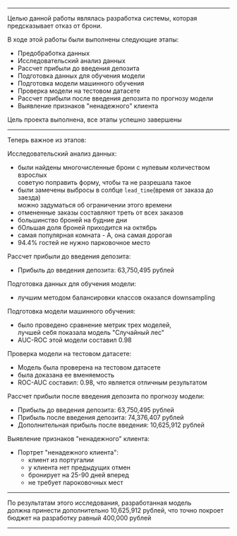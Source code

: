 
---


Целью данной работы являлась разработка системы, которая предсказывает отказ от брони.

В ходе этой работы были выполнены следующие этапы:
- Предобработка данных
- Исследовательский анализ данных
- Рассчет прибыли до введения депозита
- Подготовка данных для обучения модели
- Подготовка модели машинного обучения
- Проверка модели на тестовом датасете
- Рассчет прибыли после введения депозита по прогнозу модели
- Выявление признаков "ненадежного" клиента

Цель проекта выполнена, все этапы успешно завершены  

---

Теперь важное из этапов:  

Исследовательский анализ данных:
- были найдены многочисленные брони с нулевым количеством взрослых  
советую поправить форму, чтобы та не разрешала такое
- были замечены выбросы в солбце `lead_time`(время от заказа до заезда)  
можно задуматься об ограничении этого времени
- отмененные заказы составляют треть от всех заказов
- большинство броней на будние дни
- бОльшая доля броней приходится на октябрь
- самая популярная комната - А, она самая дорогая
- 94.4% гостей не нужно парковочное место

Рассчет прибыли до введения депозита:
- Прибыль до введения депозита: 63,750,495 рублей

Подготовка данных для обучения модели:
- лучшим методом балансировки классов оказался downsampling

Подготовка модели машинного обучения:
- было проведено сравнение метрик трех моделей,  
лучшей себя показала модель "Случайный лес"
- AUC-ROC этой модели составил 0.98

Проверка модели на тестовом датасете:
- Модель была проверена на тестовом датасете
- была доказана ее вменяемость
- ROC-AUC составил: 0.98, что является отличным результатом

Рассчет прибыли после введения депозита по прогнозу модели:
- Прибыль до введения депозита: 63,750,495 рублей
- Прибыль после введения депозита: 74,376,407 рублей
- Дополнительная прибыль после введения: 10,625,912 рублей

Выявление признаков "ненадежного" клиента:  
- Портрет "ненадежного клиента":  
   - клиент из португалии
   - у клиента нет предыдущих отмен
   - бронирует на 25-90 дней вперед
   - не требует пароковочных мест

---

По результатам этого исследования, разработанная модель  
должна принести дополнительно 10,625,912 рублей, что точно покроет  
бюджет на разработку равный 400,000 рублей

---
